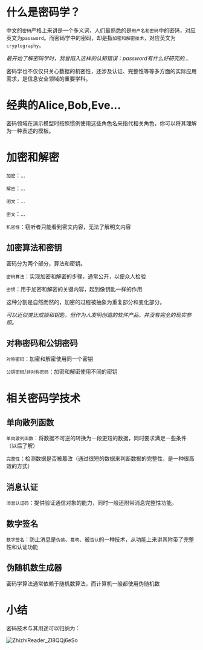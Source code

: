 # 什么是密码学？

中文的`密码`严格上来讲是一个多义词，人们最熟悉的是`用户名和密码`中的密码，对应英文为`password`。而密码学中的密码，却是指`加密和解密技术`，对应英文为`cryptography`。

*最开始了解密码学时，我曾陷入这样的认知错误：password有什么好研究的...*

密码学也不仅仅只关心数据的机密性，还涉及认证、完整性等等多方面的实际应用需求，是信息安全领域的重要学科。


# 经典的Alice,Bob,Eve...

密码领域在演示模型时按照惯例使用这些角色名来指代相关角色，你可以将其理解为一种表述的模板。

# 加密和解密

`加密`：...

`解密`：...

`明文`：...

`密文`：...

`机密性`：窃听者只能看到密文内容，无法了解明文内容

## 加密算法和密钥

密码分为两个部分，算法和密钥。

`密码算法`：实现加密和解密的步骤，通常公开，以便众人检验

`密钥`：用于加密和解密的关键内容，起到像钥匙一样的作用

这种分割是自然而然的，加密的过程被抽象为重复部分和变化部分。

*可以近似类比成锁和钥匙，但作为人发明创造的软件产品，并没有完全的现实参照。*

## 对称密码和公钥密码

`对称密码`：加密和解密使用同一个密钥

`公钥密码`/`非对称密码`：加密和解密使用不同的密钥

# 相关密码学技术

## 单向散列函数

`单向散列函数`：将数据不可逆的转换为一段更短的数据，同时要求满足一些条件（以后了解）

`完整性`：检测数据是否被篡改（通过很短的数据来判断数据的完整性，是一种很高效的方式）

## 消息认证

`消息认证码`：提供验证通信对象的能力，同时一般还附带消息完整性功能。

## 数字签名

`数字签名`：防止消息是`伪装`、`篡改`、被`否认`的一种技术，从功能上来讲其附带了完整性和认证功能

## 伪随机数生成器

密码学算法通常依赖于随机数算法，而计算机一般都使用伪随机数

# 小结

密码技术与其用途可以归纳为：

![ZhizhiReader_Zl8QQj6eSo](_images/20200916171200916_4001.png)